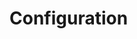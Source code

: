 [title]: # (Configuration)
[tags]: # (introduction)
[priority]: # (100)

# Configuration

<!-- add an overview of the configuration  (mini-toc) 

-->
